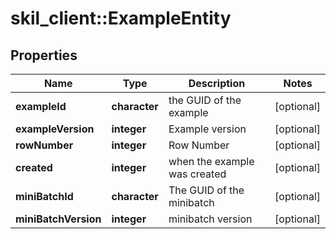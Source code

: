 # skil_client::ExampleEntity

## Properties
Name | Type | Description | Notes
------------ | ------------- | ------------- | -------------
**exampleId** | **character** | the GUID of the example | [optional] 
**exampleVersion** | **integer** | Example version | [optional] 
**rowNumber** | **integer** | Row Number | [optional] 
**created** | **integer** | when the example was created | [optional] 
**miniBatchId** | **character** | The GUID of the minibatch | [optional] 
**miniBatchVersion** | **integer** | minibatch version | [optional] 


